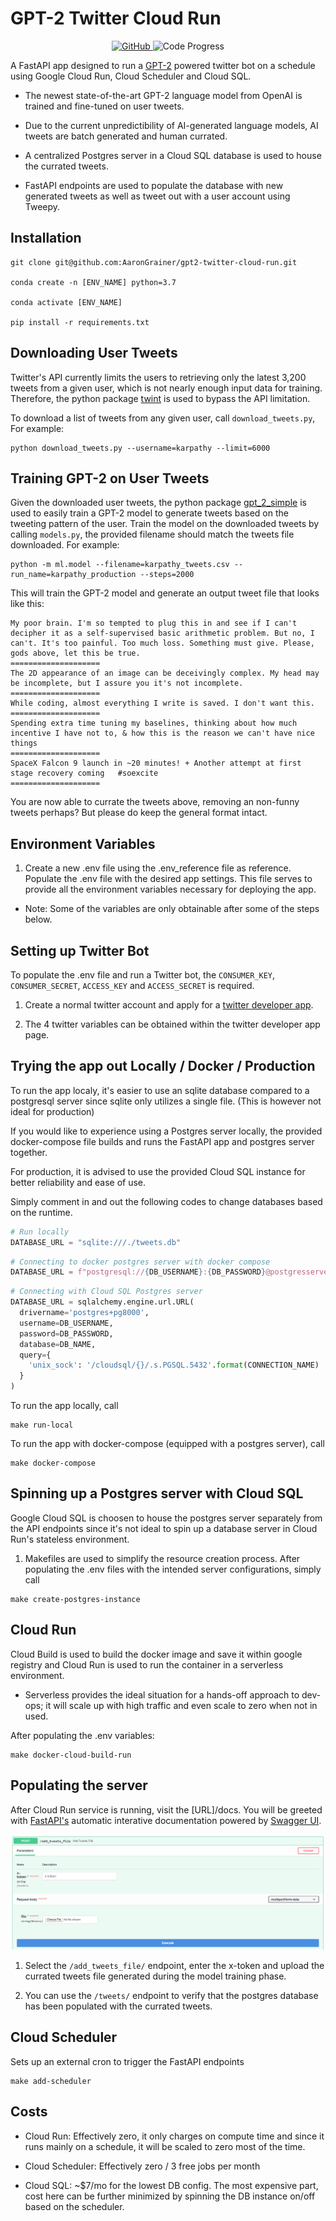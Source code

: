 # GPT-2 Twitter Cloud Run

<p align="center">
  <a href="https://github.com/aarongrainer/gpt2-twitter-cloud-run/blob/master/LICENSE">
    <img alt="GitHub" src="https://img.shields.io/github/license/aarongrainer/gpt2-twitter-cloud-run?color=blue">
  </a>
  <a>
    <img alt="Code Progress" src="https://img.shields.io/badge/Code-Completed-success">
  </a>
</p>

A FastAPI app designed to run a [GPT-2](https://openai.com/blog/better-language-models/) powered twitter bot on a schedule using Google Cloud Run, Cloud Scheduler and Cloud SQL. 

* The newest state-of-the-art GPT-2 language model from OpenAI is trained and fine-tuned on user tweets. 

* Due to the current unpredictibility of AI-generated language models, AI tweets are batch generated and human currated. 

* A centralized Postgres server in a Cloud SQL database is used to house the currated tweets.

* FastAPI endpoints are used to populate the database with new generated tweets as well as tweet out with a user account using Tweepy.

## Installation

```shell
git clone git@github.com:AaronGrainer/gpt2-twitter-cloud-run.git

conda create -n [ENV_NAME] python=3.7

conda activate [ENV_NAME]

pip install -r requirements.txt
```

## Downloading User Tweets

Twitter's API currently limits the users to retrieving only the latest 3,200 tweets from a given user, which is not nearly enough input data for training. Therefore, the python package [twint](https://github.com/twintproject/twint) is used to bypass the API limitation.

To download a list of tweets from any given user, call `download_tweets.py`, For example:

```shell
python download_tweets.py --username=karpathy --limit=6000
```

## Training GPT-2 on User Tweets

Given the downloaded user tweets, the python package [gpt_2_simple](https://github.com/minimaxir/gpt-2-simple) is used to easily train a GPT-2 model to generate tweets based on the tweeting pattern of the user. Train the model on the downloaded tweets by calling `models.py`, the provided filename should match the tweets file downloaded. For example:

```shell
python -m ml.model --filename=karpathy_tweets.csv --run_name=karpathy_production --steps=2000
```

This will train the GPT-2 model and generate an output tweet file that looks like this:

```text
My poor brain. I'm so tempted to plug this in and see if I can't decipher it as a self-supervised basic arithmetic problem. But no, I can't. It's too painful. Too much loss. Something must give. Please, gods above, let this be true.
====================
The 2D appearance of an image can be deceivingly complex. My head may be incomplete, but I assure you it's not incomplete.
====================
While coding, almost everything I write is saved. I don't want this.
====================
Spending extra time tuning my baselines, thinking about how much incentive I have not to, & how this is the reason we can't have nice things
====================
SpaceX Falcon 9 launch in ~20 minutes! + Another attempt at first stage recovery coming   #soexcite
====================
```

You are now able to currate the tweets above, removing an non-funny tweets perhaps? But please do keep the general format intact.

## Environment Variables

1. Create a new .env file using the .env_reference file as reference. Populate the .env file with the desired app settings. This file serves to provide all the environment variables necessary for deploying the app. 

* Note: Some of the variables are only obtainable after some of the steps below.

## Setting up Twitter Bot

To populate the .env file and run a Twitter bot, the `CONSUMER_KEY`, `CONSUMER_SECRET`, `ACCESS_KEY` and `ACCESS_SECRET` is required.

1. Create a normal twitter account and apply for a [twitter developer app](https://developer.twitter.com/en).

2. The 4 twitter variables can be obtained within the twitter developer app page.

## Trying the app out Locally / Docker / Production

To run the app localy, it's easier to use an sqlite database compared to a postgresql server since sqlite only utilizes a single file. (This is however not ideal for production)

If you would like to experience using a Postgres server locally, the provided docker-compose file builds and runs the FastAPI app and postgres server together.

For production, it is advised to use the provided Cloud SQL instance for better reliability and ease of use.

Simply comment in and out the following codes to change databases based on the runtime. 

```python
# Run locally
DATABASE_URL = "sqlite:///./tweets.db"
```

```python
# Connecting to docker postgres server with docker compose
DATABASE_URL = f"postgresql://{DB_USERNAME}:{DB_PASSWORD}@postgresserver/{DB_NAME}"
```

```python
# Connecting with Cloud SQL Postgres server
DATABASE_URL = sqlalchemy.engine.url.URL(
  drivername='postgres+pg8000',
  username=DB_USERNAME,
  password=DB_PASSWORD,
  database=DB_NAME,
  query={
    'unix_sock': '/cloudsql/{}/.s.PGSQL.5432'.format(CONNECTION_NAME)
  }
)
```

To run the app locally, call

```shell
make run-local
```

To run the app with docker-compose (equipped with a postgres server), call

```shell
make docker-compose
```

## Spinning up a Postgres server with Cloud SQL

Google Cloud SQL is choosen to house the postgres server separately from the API endpoints since it's not ideal to spin up a database server in Cloud Run's stateless environment.

1. Makefiles are used to simplify the resource creation process. After populating the .env files with the intended server configurations, simply call 

```shell
make create-postgres-instance
```

## Cloud Run

Cloud Build is used to build the docker image and save it within google registry and Cloud Run is used to run the container in a serverless environment. 

* Serverless provides the ideal situation for a hands-off approach to dev-ops; it will scale up with high traffic and even scale to zero when not in used. 

After populating the .env variables:

```shell
make docker-cloud-build-run
```

## Populating the server

After Cloud Run service is running, visit the [URL]/docs. You will be greeted with [FastAPI's](https://fastapi.tiangolo.com/) automatic interative documentation powered by [Swagger UI](https://github.com/swagger-api/swagger-ui). 

![](docs/fastapi-docs.png)

1. Select the `/add_tweets_file/` endpoint, enter the x-token and upload the currated tweets file generated during the model training phase.

2. You can use the `/tweets/` endpoint to verify that the postgres database has been populated with the currated tweets.

## Cloud Scheduler

Sets up an external cron to trigger the FastAPI endpoints

```shell
make add-scheduler
```

## Costs

* Cloud Run: Effectively zero, it only charges on compute time and since it runs mainly on a schedule, it will be scaled to zero most of the time.

* Cloud Scheduler: Effectively zero / 3 free jobs per month

* Cloud SQL: ~$7/mo for the lowest DB config. The most expensive part, cost here can be further minimized by spinning the DB instance on/off based on the scheduler. 

